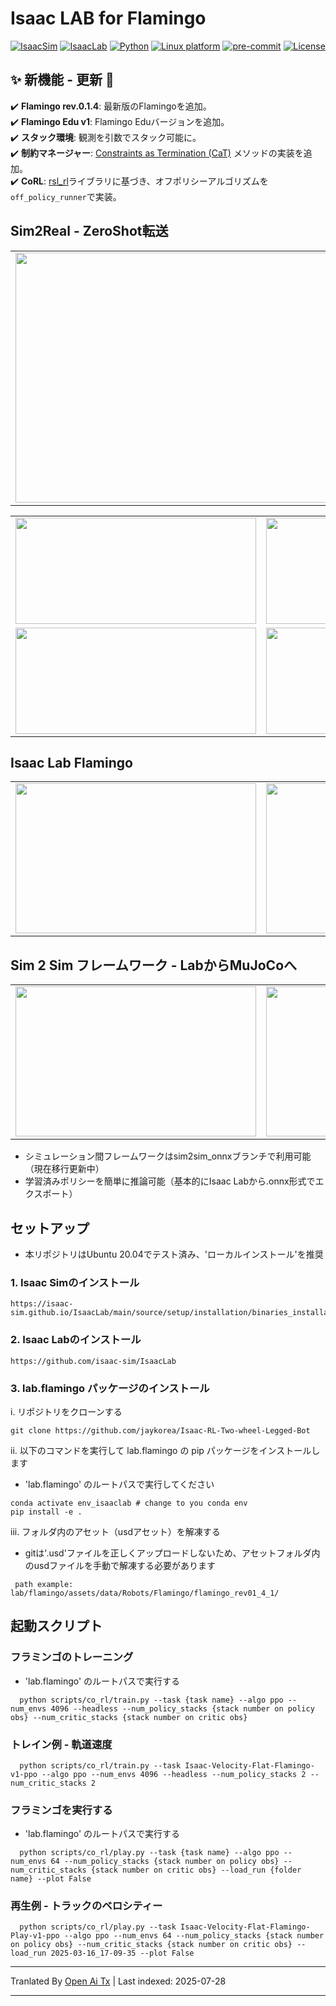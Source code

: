 # Isaac LAB for Flamingo

[![IsaacSim](https://img.shields.io/badge/IsaacSim-4.5-silver.svg)](https://docs.omniverse.nvidia.com/isaacsim/latest/overview.html)
[![IsaacLab](https://img.shields.io/badge/Lab-2.0.0-silver)](https://isaac-orbit.github.io/orbit/)
[![Python](https://img.shields.io/badge/python-3.10-blue.svg)](https://docs.python.org/3/whatsnew/3.10.html)
[![Linux platform](https://img.shields.io/badge/platform-linux--64-orange.svg)](https://releases.ubuntu.com/20.04/)
[![pre-commit](https://img.shields.io/badge/pre--commit-enabled-brightgreen?logo=pre-commit&logoColor=white)](https://pre-commit.com/)
[![License](https://img.shields.io/badge/license-MIT-yellow.svg)](https://opensource.org/license/mit)

## **✨ 新機能 - 更新 🚀**
✔️ **Flamingo rev.0.1.4**: 最新版のFlamingoを追加。  
✔️ **Flamingo Edu v1**: Flamingo Eduバージョンを追加。  
✔️ **スタック環境**: 観測を引数でスタック可能に。  
✔️ **制約マネージャー**: [Constraints as Termination (CaT)](https://arxiv.org/abs/2403.18765) メソッドの実装を追加。  
✔️ **CoRL**: [rsl_rl](https://github.com/leggedrobotics/rsl_rl)ライブラリに基づき、オフポリシーアルゴリズムを`off_policy_runner`で実装。  

## Sim2Real - ZeroShot転送
<table>
    <td><img src="https://github.com/user-attachments/assets/bb14612c-85c2-43ce-a7df-8b09ee4d3f69" width="800" height="400"/></td>
</table>
<table>
  <tr>
    <td><img src="https://github.com/user-attachments/assets/8f9f990d-e8e9-400a-82b2-1131ff73f891" width="385" height="170"/></td>
    <td><img src="https://github.com/user-attachments/assets/93c6b187-4680-435e-800a-9e6d3d570d13" width="385" height="170"/></td>
  </tr>
  <tr>
    <td><img src="https://github.com/user-attachments/assets/9991ff73-5b3e-4d10-9b63-548197f18e54" width="385" height="170"/></td>
    <td><img src="https://github.com/user-attachments/assets/545fd258-1add-499a-8c62-520e113a951b" width="385" height="170"/></td>
  </tr>
</table>


## Isaac Lab Flamingo
<table>
  <tr>
    <td><img src="https://github.com/user-attachments/assets/0037889b-bab7-4686-a9a5-46ea9bbe6ac2" width="385" height="240"/></td>
    <td><img src="https://github.com/user-attachments/assets/16d8d025-7e57-479a-80d4-9cfef2cf9b6b" width="385" height="240"/></td>
  </tr>
</table>

## Sim 2 Sim フレームワーク - LabからMuJoCoへ
<table>
  <tr>
    <td><img src="https://github.com/user-attachments/assets/edcc4077-e082-4fce-90a6-b10c94869aad" width="385" height="240"/></td>
    <td><img src="https://github.com/user-attachments/assets/df58b2db-00c6-4228-a953-eb605dee2797" width="385" height="240"/></td>
  </tr>
</table>

- シミュレーション間フレームワークはsim2sim_onnxブランチで利用可能（現在移行更新中）
- 学習済みポリシーを簡単に推論可能（基本的にIsaac Labから.onnx形式でエクスポート）

## セットアップ
- 本リポジトリはUbuntu 20.04でテスト済み、'ローカルインストール'を推奨
### 1. Isaac Simのインストール
  ```
  https://isaac-sim.github.io/IsaacLab/main/source/setup/installation/binaries_installation.html
  ```
### 2. Isaac Labのインストール
  ```
  https://github.com/isaac-sim/IsaacLab
  ```

### 3. lab.flamingo パッケージのインストール
i. リポジトリをクローンする
   ```
   git clone https://github.com/jaykorea/Isaac-RL-Two-wheel-Legged-Bot
   ```
ii. 以下のコマンドを実行して lab.flamingo の pip パッケージをインストールします  
   - 'lab.flamingo' のルートパスで実行してください
   ```
   conda activate env_isaaclab # change to you conda env
   pip install -e .
   ```
iii. フォルダ内のアセット（usdアセット）を解凍する  
   - gitは'.usd'ファイルを正しくアップロードしないため、アセットフォルダ内のusdファイルを手動で解凍する必要があります
   ```
    path example: lab/flamingo/assets/data/Robots/Flamingo/flamingo_rev01_4_1/
   ```

## 起動スクリプト
### フラミンゴのトレーニング
  - 'lab.flamingo' のルートパスで実行する
  ```
    python scripts/co_rl/train.py --task {task name} --algo ppo --num_envs 4096 --headless --num_policy_stacks {stack number on policy obs} --num_critic_stacks {stack number on critic obs}
  ```
### トレイン例 - 軌道速度
  ```
    python scripts/co_rl/train.py --task Isaac-Velocity-Flat-Flamingo-v1-ppo --algo ppo --num_envs 4096 --headless --num_policy_stacks 2 --num_critic_stacks 2
  ```
### フラミンゴを実行する
  - 'lab.flamingo' のルートパスで実行する
  ```
    python scripts/co_rl/play.py --task {task name} --algo ppo --num_envs 64 --num_policy_stacks {stack number on policy obs} --num_critic_stacks {stack number on critic obs} --load_run {folder name} --plot False
  ```
### 再生例 - トラックのベロシティー
  ```
    python scripts/co_rl/play.py --task Isaac-Velocity-Flat-Flamingo-Play-v1-ppo --algo ppo --num_envs 64 --num_policy_stacks {stack number on policy obs} --num_critic_stacks {stack number on critic obs} --load_run 2025-03-16_17-09-35 --plot False
  ```


---

Tranlated By [Open Ai Tx](https://github.com/OpenAiTx/OpenAiTx) | Last indexed: 2025-07-28

---